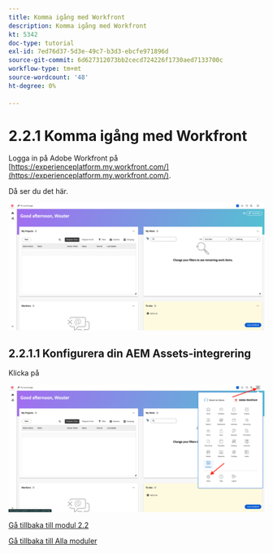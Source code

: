 ```yaml
---
title: Komma igång med Workfront
description: Komma igång med Workfront
kt: 5342
doc-type: tutorial
exl-id: 7ed76d37-5d3e-49c7-b3d3-ebcfe971896d
source-git-commit: 6d627312073bb2cecd724226f1730aed7133700c
workflow-type: tm+mt
source-wordcount: '48'
ht-degree: 0%

---
```


# 2.2.1 Komma igång med Workfront

Logga in på Adobe Workfront på [https://experienceplatform.my.workfront.com/](https://experienceplatform.my.workfront.com/).

Då ser du det här.

![WF](./images/wfb1.png)

## 2.2.1.1 Konfigurera din AEM Assets-integrering

Klicka på


![WF](./images/wfb2.png)

[Gå tillbaka till modul 2.2](./workfront.md)

[Gå tillbaka till Alla moduler](./../../../overview.md)
